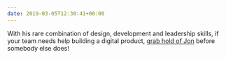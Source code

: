 ```yaml
---
date: 2019-03-05T12:30:41+00:00
---
```


With his rare combination of design, development and leadership skills, if your team needs help building a digital product, [grab hold of Jon](https://twitter.com/roobottom/status/1102896958736351232) before somebody else does!
